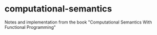 # computational-semantics
Notes and implementation from the book "Computational Semantics With Functional Programming"
